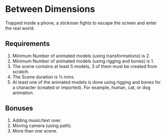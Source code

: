 # Between Dimensions

Trapped inside a phone, a stickman fights to escape the screen and enter the real world.

## Requirements

1. Minimum Number of animated models (using transformations) is 2.
2. Minimum Number of animated models (using rigging and bones) is 1.
3. The scene contains at least 5 models, 3 of them must be created from scratch.
4. The Scene duration is 1⁄2 mins.
5. At least one of the animated models is done using rigging and bones for a character (created or imported). For example, human, cat, or dog animation.

## Bonuses

1. Adding music/text over.
2. Moving camera (using path).
3. More than one scene.
